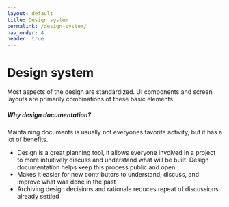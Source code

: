 ```yaml
---
layout: default
title: Design system
permalink: /design-system/
nav_order: 4
header: true
---
```


# Design system

Most aspects of the design are standardized. UI components and screen layouts are primarily combinations of these basic elements.

##### Why design documentation?

Maintaining documents is usually not everyones favorite activity, but it has a lot of benefits.

- Design is a great planning tool, it allows everyone involved in a project to more intuitively discuss and understand what will be built. Design documentation helps keep this process public and open
- Makes it easier for new contributors to understand, discuss, and improve what was done in the past
- Archiving design decisions and rationale reduces repeat of discussions already settled
